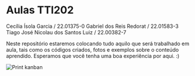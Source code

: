 # Aulas TTI202
 
Cecília Ísola Garcia / 22.01375-0
Gabriel dos Reis Redorat / 22.01583-3
Tiago José Nicolau dos Santos Luiz / 22.00382-7



Neste repositório estaremos colocando tudo aquilo que será trabalhado em aula, tais como os códigos criados, 
fotos e exemplos sobre o conteúdo aprendido. Esperamos que você tenha uma boa experiência por aqui. :)

![Print kanban](https://user-images.githubusercontent.com/85238226/221175808-fc2e76da-758b-42c3-8365-8bde7e8371d6.png)
